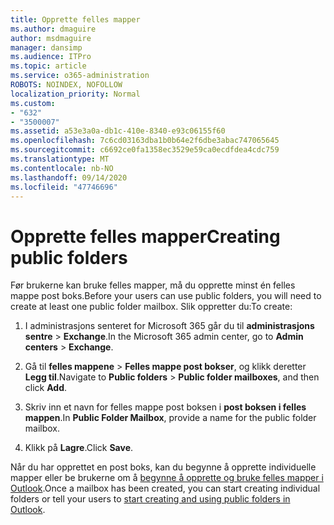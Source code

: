 ```yaml
---
title: Opprette felles mapper
ms.author: dmaguire
author: msdmaguire
manager: dansimp
ms.audience: ITPro
ms.topic: article
ms.service: o365-administration
ROBOTS: NOINDEX, NOFOLLOW
localization_priority: Normal
ms.custom:
- "632"
- "3500007"
ms.assetid: a53e3a0a-db1c-410e-8340-e93c06155f60
ms.openlocfilehash: 7c6cd03163dba1b0b64e2f6dbe3abac747065645
ms.sourcegitcommit: c6692ce0fa1358ec3529e59ca0ecdfdea4cdc759
ms.translationtype: MT
ms.contentlocale: nb-NO
ms.lasthandoff: 09/14/2020
ms.locfileid: "47746696"
---
```

# <a name="creating-public-folders"></a><span data-ttu-id="9b7c8-102">Opprette felles mapper</span><span class="sxs-lookup"><span data-stu-id="9b7c8-102">Creating public folders</span></span>

<span data-ttu-id="9b7c8-103">Før brukerne kan bruke felles mapper, må du opprette minst én felles mappe post boks.</span><span class="sxs-lookup"><span data-stu-id="9b7c8-103">Before your users can use public folders, you will need to create at least one public folder mailbox.</span></span> <span data-ttu-id="9b7c8-104">Slik oppretter du:</span><span class="sxs-lookup"><span data-stu-id="9b7c8-104">To create:</span></span>
  
1. <span data-ttu-id="9b7c8-105">I administrasjons senteret for Microsoft 365 går du til **administrasjons sentre** \> **Exchange**.</span><span class="sxs-lookup"><span data-stu-id="9b7c8-105">In the Microsoft 365 admin center, go to **Admin centers** \> **Exchange**.</span></span>

2. <span data-ttu-id="9b7c8-106">Gå til **felles mappene** \> **Felles mappe post bokser**, og klikk deretter **Legg til**.</span><span class="sxs-lookup"><span data-stu-id="9b7c8-106">Navigate to **Public folders** \> **Public folder mailboxes**, and then click **Add**.</span></span>

3. <span data-ttu-id="9b7c8-107">Skriv inn et navn for felles mappe post boksen i **post boksen i felles mappen**.</span><span class="sxs-lookup"><span data-stu-id="9b7c8-107">In **Public Folder Mailbox**, provide a name for the public folder mailbox.</span></span>

4. <span data-ttu-id="9b7c8-108">Klikk på **Lagre**.</span><span class="sxs-lookup"><span data-stu-id="9b7c8-108">Click **Save**.</span></span>

<span data-ttu-id="9b7c8-109">Når du har opprettet en post boks, kan du begynne å opprette individuelle mapper eller be brukerne om å [begynne å opprette og bruke felles mapper i Outlook](https://support.office.com/article/Create-and-share-a-public-folder-in-Outlook-a2835011-d524-4a5c-a207-05c159bb2a97).</span><span class="sxs-lookup"><span data-stu-id="9b7c8-109">Once a mailbox has been created, you can start creating individual folders or tell your users to [start creating and using public folders in Outlook](https://support.office.com/article/Create-and-share-a-public-folder-in-Outlook-a2835011-d524-4a5c-a207-05c159bb2a97).</span></span>
  
